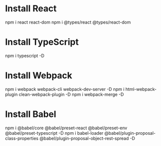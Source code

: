 # Install React

npm i react react-dom
npm i @types/react @types/react-dom

# Install TypeScript

npm i typescript -D

# Install Webpack

npm i webpack webpack-cli webpack-dev-server -D
npm i html-webpack-plugin clean-webpack-plugin -D
npm i webpack-merge -D

# Install Babel

npm i @babel/core @babel/preset-react @babel/preset-env @babel/preset-typescript -D
npm i babel-loader @babel/plugin-proposal-class-properties @babel/plugin-proposal-object-rest-spread -D
